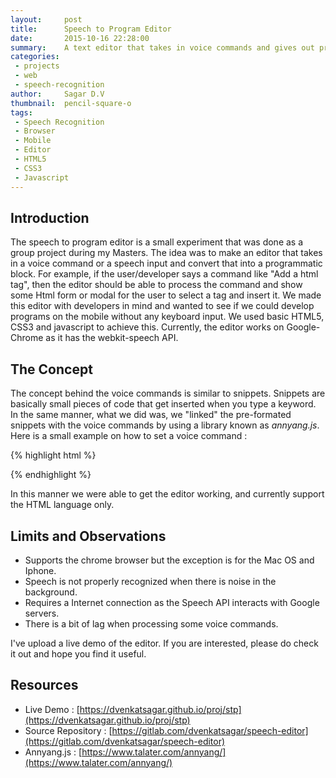 ```yaml
---
layout:     post
title:      Speech to Program Editor
date:       2015-10-16 22:28:00
summary:    A text editor that takes in voice commands and gives out programmatic blocks.
categories:
 - projects
 - web
 - speech-recognition
author:     Sagar D.V
thumbnail:  pencil-square-o
tags:
 - Speech Recognition
 - Browser
 - Mobile
 - Editor
 - HTML5
 - CSS3
 - Javascript
---
```


## Introduction

The speech to program editor is a small experiment that was done as a group project during my Masters. The idea was to make an editor that takes in a voice command or a speech input and convert that into a programmatic block. For example, if the user/developer says a command like "Add a html tag", then the editor should be able to process the command and show some Html form or modal for the user to select a tag and insert it. We made this editor with developers in mind and wanted to see if we could develop programs on the mobile without any keyboard input. We used basic HTML5, CSS3 and javascript to achieve this. Currently, the editor works on Google-Chrome as it has the webkit-speech API.

## The Concept

The concept behind the voice commands is similar to snippets. Snippets are basically small pieces of code that get inserted when you type a keyword. In the same manner, what we did was, we "linked" the pre-formated snippets with the voice commands by using a library known as *annyang.js*. Here is a small example on how to set a voice command :

{% highlight html %}
<script src="//cdnjs.cloudflare.com/ajax/libs/annyang/2.0.0/annyang.min.js"></script>
<script>
if (annyang) {
  // Let's define a command.
  var commands = {
    'hello': function() { alert('Hello world!'); }
  };

  // Add our commands to annyang
  annyang.addCommands(commands);

  // Start listening.
  annyang.start();
}
</script>
{% endhighlight %}

In this manner we were able to get the editor working, and currently support the HTML language only.

## Limits and Observations

- Supports the chrome browser but the exception is for the Mac OS and Iphone.
- Speech is not properly recognized when there is noise in the background.
- Requires a Internet connection as the Speech API interacts with Google servers.
- There is a bit of lag when processing some voice commands.

I've upload a live demo of the editor. If you are interested, please do check it out and hope you find it useful.

## Resources

- Live Demo : [https://dvenkatsagar.github.io/proj/stp](https://dvenkatsagar.github.io/proj/stp)
- Source Repository : [https://gitlab.com/dvenkatsagar/speech-editor](https://gitlab.com/dvenkatsagar/speech-editor)
- Annyang.js : [https://www.talater.com/annyang/](https://www.talater.com/annyang/)
